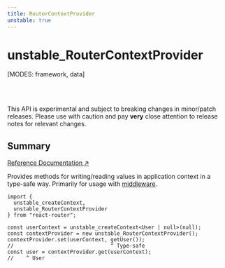 ```yaml
---
title: RouterContextProvider
unstable: true
---
```


# unstable_RouterContextProvider

<!--
⚠️ ⚠️ IMPORTANT ⚠️ ⚠️ 

Thank you for helping improve our documentation!

This file is auto-generated from the JSDoc comments in the source
code, so please edit the JSDoc comments in the file below and this
file will be re-generated once those changes are merged.

https://github.com/remix-run/react-router/blob/main/packages/react-router/lib/router/utils.ts
-->

[MODES: framework, data]

<br />
<br />

<docs-warning>This API is experimental and subject to breaking changes in 
minor/patch releases. Please use with caution and pay **very** close attention 
to release notes for relevant changes.</docs-warning>

## Summary

[Reference Documentation ↗](https://api.reactrouter.com/v7/classes/react_router.unstable_RouterContextProvider.html)

Provides methods for writing/reading values in application context in a
type-safe way. Primarily for usage with [middleware](../../how-to/middleware).

```tsx
import {
  unstable_createContext,
  unstable_RouterContextProvider
} from "react-router";

const userContext = unstable_createContext<User | null>(null);
const contextProvider = new unstable_RouterContextProvider();
contextProvider.set(userContext, getUser());
//                               ^ Type-safe
const user = contextProvider.get(userContext);
//    ^ User
```


